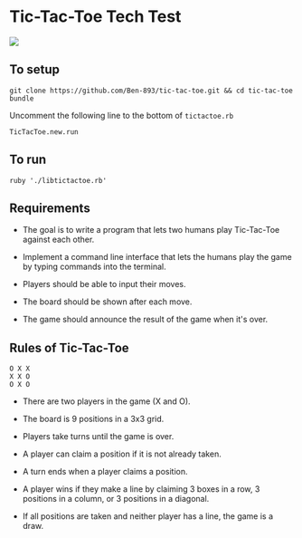 # Tic-Tac-Toe Tech Test

<a href="https://codeclimate.com/github/Ben-893/tic-tac-toe/maintainability"><img src="https://api.codeclimate.com/v1/badges/e48960bcc81e41a6f756/maintainability" /></a>

## To setup
```
git clone https://github.com/Ben-893/tic-tac-toe.git && cd tic-tac-toe
bundle
```
Uncomment the following line to the bottom of ``tictactoe.rb``
```
TicTacToe.new.run
```
## To run
```
ruby './libtictactoe.rb'
```

## Requirements

- The goal is to write a program that lets two humans play Tic-Tac-Toe against each other.

- Implement a command line interface that lets the humans play the game by typing commands into the terminal.

- Players should be able to input their moves.

- The board should be shown after each move.

- The game should announce the result of the game when it's over.

## Rules of Tic-Tac-Toe
```
O X X
X X O
O X O
```
- There are two players in the game (X and O).

- The board is 9 positions in a 3x3 grid.

- Players take turns until the game is over.

- A player can claim a position if it is not already taken.

- A turn ends when a player claims a position.

- A player wins if they make a line by claiming 3 boxes in a row, 3 positions in a column, or 3 positions in a diagonal.

- If all positions are taken and neither player has a line, the game is a draw.